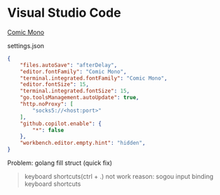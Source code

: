 # Visual Studio Code

[Comic Mono](https://github.com/dtinth/comic-mono-font)

settings.json
```json
{
    "files.autoSave": "afterDelay",
    "editor.fontFamily": "Comic Mono",
    "terminal.integrated.fontFamily": "Comic Mono",
    "editor.fontSize": 15,
    "terminal.integrated.fontSize": 15,
    "go.toolsManagement.autoUpdate": true,
    "http.noProxy": [
        "socks5://<host:port>"
    ],
    "github.copilot.enable": {
        "*": false
    },
    "workbench.editor.empty.hint": "hidden",
}
```

Problem: golang fill struct (quick fix)
> keyboard shortcuts(ctrl + .) not work
> reason: sogou input binding keyboard shortcuts